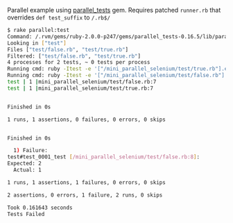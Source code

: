 Parallel example using [parallel_tests](https://github.com/grosser/parallel_tests) gem. Requires patched `runner.rb` that overrides `def test_suffix` to `/.rb$/`

```bash
$ rake parallel:test
Command: /.rvm/gems/ruby-2.0.0-p247/gems/parallel_tests-0.16.5/lib/parallel_tests/../../bin/parallel_test test --type test -n  --pattern '' --test-options ''
Looking in ["test"]
Files ["test/false.rb", "test/true.rb"]
Filtered: ["test/false.rb", "test/true.rb"]
4 processes for 2 tests, ~ 0 tests per process
Running cmd: ruby -Itest -e '["/mini_parallel_selenium/test/true.rb"].each {|f| require f }' -- 
Running cmd: ruby -Itest -e '["/mini_parallel_selenium/test/false.rb"].each {|f| require f }' -- 
test | 1 |mini_parallel_selenium/test/false.rb:7
test | 1 |mini_parallel_selenium/test/true.rb:7


Finished in 0s

1 runs, 1 assertions, 0 failures, 0 errors, 0 skips


Finished in 0s

  1) Failure:
test#test_0001_test [/mini_parallel_selenium/test/false.rb:8]:
Expected: 2
  Actual: 1

1 runs, 1 assertions, 1 failures, 0 errors, 0 skips

2 assertions, 0 errors, 1 failure, 2 runs, 0 skips

Took 0.161643 seconds
Tests Failed
```
